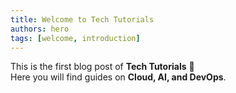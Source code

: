 ```yaml
---
title: Welcome to Tech Tutorials
authors: hero
tags: [welcome, introduction]
---
```


This is the first blog post of **Tech Tutorials** 🎉  
Here you will find guides on **Cloud, AI, and DevOps**.
